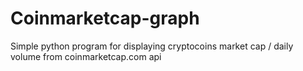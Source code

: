 # Coinmarketcap-graph
Simple python program for displaying cryptocoins market cap / daily volume from coinmarketcap.com api
